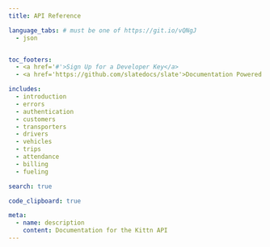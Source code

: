 ```yaml
---
title: API Reference

language_tabs: # must be one of https://git.io/vQNgJ
  - json


toc_footers:
  - <a href='#'>Sign Up for a Developer Key</a>
  - <a href='https://github.com/slatedocs/slate'>Documentation Powered by Slate</a>

includes:
  - introduction
  - errors
  - authentication
  - customers
  - transporters
  - drivers
  - vehicles
  - trips
  - attendance
  - billing
  - fueling

search: true

code_clipboard: true

meta:
  - name: description
    content: Documentation for the Kittn API
---
```

